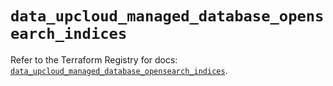 # `data_upcloud_managed_database_opensearch_indices`

Refer to the Terraform Registry for docs: [`data_upcloud_managed_database_opensearch_indices`](https://registry.terraform.io/providers/upcloudltd/upcloud/5.0.3/docs/data-sources/managed_database_opensearch_indices).
